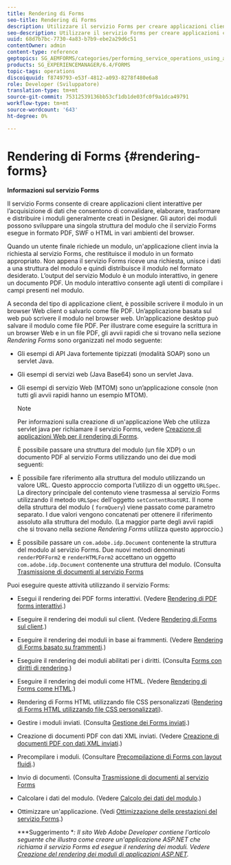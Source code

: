 ```yaml
---
title: Rendering di Forms
seo-title: Rendering di Forms
description: Utilizzare il servizio Forms per creare applicazioni client di acquisizione dati interattive per convalidare, elaborare, trasformare e distribuire i moduli generalmente creati in Designer. Gli autori dei moduli possono sviluppare una singola struttura del modulo che il servizio Forms esegue in formato PDF, SWF o HTML in vari ambienti del browser.
seo-description: Utilizzare il servizio Forms per creare applicazioni client di acquisizione dati interattive per convalidare, elaborare, trasformare e distribuire i moduli generalmente creati in Designer. Gli autori dei moduli possono sviluppare una singola struttura del modulo che il servizio Forms esegue in formato PDF, SWF o HTML in vari ambienti del browser.
uuid: 68d7b7bc-7730-4a83-b7b9-ebe2a29d6c51
contentOwner: admin
content-type: reference
geptopics: SG_AEMFORMS/categories/performing_service_operations_using_apis
products: SG_EXPERIENCEMANAGER/6.4/FORMS
topic-tags: operations
discoiquuid: f8749793-e53f-4812-a093-8278f480e6a8
role: Developer (Sviluppatore)
translation-type: tm+mt
source-git-commit: 75312539136bb53cf1db1de03fc0f9a1dca49791
workflow-type: tm+mt
source-wordcount: '643'
ht-degree: 0%

---
```



# Rendering di Forms {#rendering-forms}

**Informazioni sul servizio Forms**

Il servizio Forms consente di creare applicazioni client interattive per l’acquisizione di dati che consentono di convalidare, elaborare, trasformare e distribuire i moduli generalmente creati in Designer. Gli autori dei moduli possono sviluppare una singola struttura del modulo che il servizio Forms esegue in formato PDF, SWF o HTML in vari ambienti del browser.

Quando un utente finale richiede un modulo, un&#39;applicazione client invia la richiesta al servizio Forms, che restituisce il modulo in un formato appropriato. Non appena il servizio Forms riceve una richiesta, unisce i dati a una struttura del modulo e quindi distribuisce il modulo nel formato desiderato. L’output del servizio Modulo è un modulo interattivo, in genere un documento PDF. Un modulo interattivo consente agli utenti di compilare i campi presenti nel modulo.

A seconda del tipo di applicazione client, è possibile scrivere il modulo in un browser Web client o salvarlo come file PDF. Un’applicazione basata sul web può scrivere il modulo nel browser web. Un’applicazione desktop può salvare il modulo come file PDF. Per illustrare come eseguire la scrittura in un browser Web e in un file PDF, gli avvii rapidi che si trovano nella sezione *Rendering Forms* sono organizzati nel modo seguente:

* Gli esempi di API Java fortemente tipizzati (modalità SOAP) sono un servlet Java.
* Gli esempi di servizi web (Java Base64) sono un servlet Java.
* Gli esempi di servizio Web (MTOM) sono un’applicazione console (non tutti gli avvii rapidi hanno un esempio MTOM).

   >[!NOTE]
   >
   >Per informazioni sulla creazione di un&#39;applicazione Web che utilizza servlet java per richiamare il servizio Forms, vedere [Creazione di applicazioni Web per il rendering di Forms](/help/forms/developing/creating-web-applications-renders-forms.md).

   È possibile passare una struttura del modulo (un file XDP) o un documento PDF al servizio Forms utilizzando uno dei due modi seguenti:

* È possibile fare riferimento alla struttura del modulo utilizzando un valore URL. Questo approccio comporta l’utilizzo di un oggetto `URLSpec`. La directory principale del contenuto viene trasmessa al servizio Forms utilizzando il metodo `URLSpec` dell&#39;oggetto `setContentRootURI`. Il nome della struttura del modulo ( `formQuery`) viene passato come parametro separato. I due valori vengono concatenati per ottenere il riferimento assoluto alla struttura del modulo. (La maggior parte degli avvii rapidi che si trovano nella sezione *Rendering Forms* utilizza questo approccio.)
* È possibile passare un `com.adobe.idp.Document` contenente la struttura del modulo al servizio Forms. Due nuovi metodi denominati `renderPDFForm2` e `renderHTMLForm2` accettano un oggetto `com.adobe.idp.Document` contenente una struttura del modulo. (Consulta [Trasmissione di documenti al servizio Forms](/help/forms/developing/passing-documents-forms-service.md)

Puoi eseguire queste attività utilizzando il servizio Forms:

* Esegui il rendering dei PDF forms interattivi. (Vedere [Rendering di PDF forms interattivi](/help/forms/developing/rendering-interactive-pdf-forms.md).)
* Eseguire il rendering dei moduli sul client. (Vedere [Rendering di Forms sul client](/help/forms/developing/rendering-forms-client.md).)
* Eseguire il rendering dei moduli in base ai frammenti. (Vedere [Rendering di Forms basato su frammenti](/help/forms/developing/rendering-forms-based-fragments.md).)
* Eseguire il rendering dei moduli abilitati per i diritti. (Consulta [Forms con diritti di rendering](/help/forms/developing/rendering-rights-enabled-forms.md).)
* Eseguire il rendering dei moduli come HTML. (Vedere [Rendering di Forms come HTML](/help/forms/developing/rendering-forms-html.md).)
* Rendering di Forms HTML utilizzando file CSS personalizzati ([Rendering di Forms HTML utilizzando file CSS personalizzati](/help/forms/developing/rendering-html-forms-using-custom.md)).
* Gestire i moduli inviati. (Consulta [Gestione dei Forms inviati](/help/forms/developing/handling-submitted-forms.md).)
* Creazione di documenti PDF con dati XML inviati. (Vedere [Creazione di documenti PDF con dati XML inviati](/help/forms/developing/creating-pdf-documents-submitted-xml.md).)
* Precompilare i moduli. (Consultare [Precompilazione di Forms con layout fluidi](/help/forms/developing/prepopulating-forms-flowable-layouts.md).)
* Invio di documenti. (Consulta [Trasmissione di documenti al servizio Forms](/help/forms/developing/passing-documents-forms-service.md)
* Calcolare i dati del modulo. (Vedere [Calcolo dei dati del modulo](/help/forms/developing/calculating-form-data.md).)
* Ottimizzare un&#39;applicazione. (Vedi [Ottimizzazione delle prestazioni del servizio Forms](/help/forms/developing/optimizing-performance-forms-service.md).)

   ***Suggerimento **: Il sito Web Adobe Developer contiene l&#39;articolo seguente che illustra come creare un&#39;applicazione ASP.NET che richiama il servizio Forms ed esegue il rendering dei moduli. Vedere [Creazione del rendering dei moduli di applicazioni ASP.NET](https://www.adobe.com/devnet/livecycle/articles/asp_net.html).*

